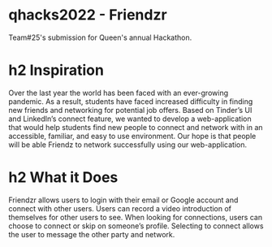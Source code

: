 # qhacks2022 - Friendzr
Team#25's submission for Queen's annual Hackathon.

# h2 Inspiration
Over the last year the world has been faced with an ever-growing pandemic. As a result, students have faced increased difficulty in finding new friends and networking for potential job offers. Based on Tinder’s UI and LinkedIn’s connect feature, we wanted to develop a web-application that would help students find new people to connect and network with in an accessible, familiar, and easy to use environment. Our hope is that people will be able Friendz to network successfully using our web-application.

# h2 What it Does
Friendzr allows users to login with their email or Google account and connect with other users. Users can record a video introduction of themselves for other users to see. When looking for connections, users can choose to connect or skip on someone’s profile. Selecting to connect allows the user to message the other party and network.
